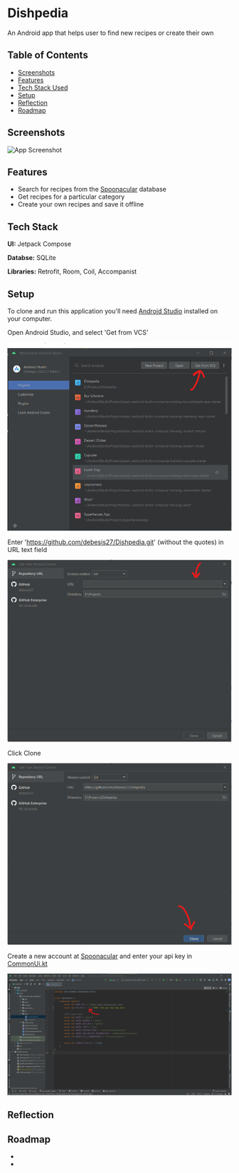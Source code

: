 
# Dishpedia

An Android app that helps user to find new recipes or create their own


## Table of Contents

* [Screenshots](#Screenshots)
* [Features](#Features)
* [Tech Stack Used](#Tech-Stack)
* [Setup](#Setup)
* [Reflection](#Reflection)
* [Roadmap](#Roadmap)

## Screenshots

![App Screenshot](https://via.placeholder.com/468x300?text=App+Screenshot+Here)


## Features

- Search for recipes from the [Spoonacular](https://spoonacular.com/) database
- Get recipes for a particular category
- Create your own recipes and save it offline


## Tech Stack

**UI:** Jetpack Compose

**Databse:** SQLite

**Libraries:** Retrofit, Room, Coil, Accompanist


## Setup

To clone and run this application you'll need [Android Studio](https://developer.android.com/studio) installed on your computer.

Open Android Studio, and select 'Get from VCS'

![Setup-1](/ReadMe-Images/Setup-1.png)

Enter 'https://github.com/debesis27/Dishpedia.git' (without the quotes) in URL text field

![Setup-2](/ReadMe-Images/Setup-2.png)

Click Clone

![Setup-3](/ReadMe-Images/Setup-3.png)

Create a new account at [Spoonacular](https://spoonacular.com/registeremail) and enter your api key in [CommonUi.kt](https://github.com/debesis27/Dishpedia/blob/master/app/src/main/java/com/example/dishpedia/utils/Constants.kt) 

![Setup-4](/ReadMe-Images/Setup-4.png)

## Reflection

## Roadmap

- 

- 

